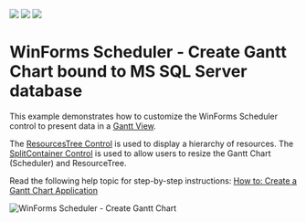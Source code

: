 <!-- default badges list -->
![](https://img.shields.io/endpoint?url=https://codecentral.devexpress.com/api/v1/VersionRange/128634183/18.1.7%2B)
[![](https://img.shields.io/badge/Open_in_DevExpress_Support_Center-FF7200?style=flat-square&logo=DevExpress&logoColor=white)](https://supportcenter.devexpress.com/ticket/details/E3574)
[![](https://img.shields.io/badge/📖_How_to_use_DevExpress_Examples-e9f6fc?style=flat-square)](https://docs.devexpress.com/GeneralInformation/403183)
<!-- default badges end -->
# WinForms Scheduler - Create Gantt Chart bound to MS SQL Server database

This example demonstrates how to customize the WinForms Scheduler control to present data in a [Gantt View](https://docs.devexpress.com/WindowsForms/10698/controls-and-libraries/scheduler/views/gantt-view).

The [ResourcesTree Control](https://docs.devexpress.com/WindowsForms/10685/controls-and-libraries/scheduler/visual-elements/resources-tree) is used to display a hierarchy of resources. The [SplitContainer Control](https://docs.devexpress.com/WindowsForms/DevExpress.XtraEditors.SplitContainerControl) is used to allow users to resize the Gantt Chart (Scheduler) and ResourceTree.

Read the following help topic for step-by-step instructions: [How to: Create a Gantt Chart Application](https://docs.devexpress.com/WindowsForms/10699/controls-and-libraries/scheduler/examples/gantt-view/how-to-create-a-gantt-chart-application)

![WinForms Scheduler - Create Gantt Chart](https://raw.githubusercontent.com/DevExpress-Examples/how-to-create-gantt-chart-using-the-scheduler-bound-to-ms-sql-server-database-e3574/17.1.3+/media/35cef863-5b49-11e7-80c0-00155d624807.png)
